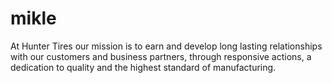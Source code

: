 # mikle
At Hunter Tires our mission is to earn and develop long lasting relationships with our customers and business partners, through responsive actions, a dedication to quality and the highest standard of manufacturing. 
